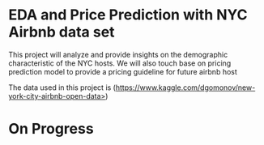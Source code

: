# EDA and Price Prediction with NYC Airbnb data set 

This project will analyze and provide insights on the demographic characteristic of the NYC hosts. We will also touch base on pricing prediction model to provide a pricing guideline for future airbnb host

The data used in this project is <NYC Airbnb Open Data>(https://www.kaggle.com/dgomonov/new-york-city-airbnb-open-data>)

# On Progress
